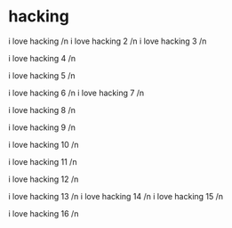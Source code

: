 # hacking

i love hacking /n
i love hacking 2 /n
i love hacking 3  /n

i love hacking 4 /n

i love hacking 5 /n

i love hacking 6 /n
i love hacking 7 /n

i love hacking 8 /n

i love hacking 9 /n

i love hacking 10 /n

i love hacking 11 /n

i love hacking 12 /n

i love hacking 13 /n
i love hacking 14 /n
i love hacking 15 /n

i love hacking 16 /n
